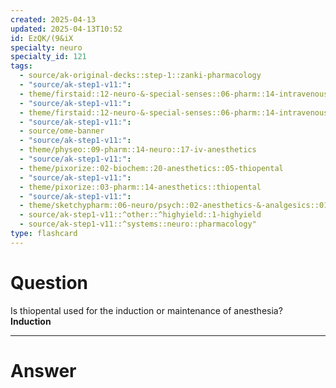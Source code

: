 ```yaml
---
created: 2025-04-13
updated: 2025-04-13T10:52
id: EzQK/(9&iX
specialty: neuro
specialty_id: 121
tags:
  - source/ak-original-decks::step-1::zanki-pharmacology
  - "source/ak-step1-v11:": 
  - theme/firstaid::12-neuro-&-special-senses::06-pharm::14-intravenous-anesthetics
  - "source/ak-step1-v11:": 
  - theme/firstaid::12-neuro-&-special-senses::06-pharm::14-intravenous-anesthetics::thiopental
  - "source/ak-step1-v11:": 
  - source/ome-banner
  - "source/ak-step1-v11:": 
  - theme/physeo::09-pharm::14-neuro::17-iv-anesthetics
  - "source/ak-step1-v11:": 
  - theme/pixorize::02-biochem::20-anesthetics::05-thiopental
  - "source/ak-step1-v11:": 
  - theme/pixorize::03-pharm::14-anesthetics::thiopental
  - "source/ak-step1-v11:": 
  - theme/sketchypharm::06-neuro/psych::02-anesthetics-&-analgesics::01-propofol,-etomidate,-ketamine
  - source/ak-step1-v11::^other::^highyield::1-highyield
  - source/ak-step1-v11::^systems::neuro::pharmacology"
type: flashcard
---
```


# Question
Is thiopental used for the induction or maintenance of anesthesia?     **Induction**

---

# Answer
